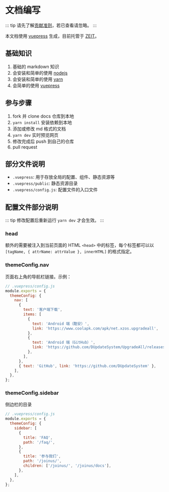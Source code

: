 # 文档编写

::: tip
请先了解[贡献准则](./contributing.html)，若已查看请忽略。
:::

本文档使用 [vuepress](https://vuepress.vuejs.org/zh/) 生成，目前托管于 [ZEIT](https://zeit.co/)。

## 基础知识

1. 基础的 markdown 知识
2. 会安装和简单的使用 [nodejs](https://nodejs.org/zh-cn/)
3. 会安装和简单的使用 [yarn](https://yarnpkg.com/)
4. 会简单的使用 [vuepress](https://vuepress.vuejs.org/zh/)

## 参与步骤

1. fork 并 clone docs 仓库到本地
2. `yarn install` 安装依赖到本地
3. 添加或修改 md 格式的文档
4. `yarn dev` 实时预览网页
5. 修改完成后 push 到自己的仓库
6. pull request

## 部分文件说明

- `.vuepress`: 用于存放全局的配置、组件、静态资源等
- `.vuepress/public`: 静态资源目录
- `.vuepress/config.js`: 配置文件的入口文件

## 配置文件部分说明

::: tip
修改配置后重新运行 `yarn dev` 才会生效。
:::

### head

额外的需要被注入到当前页面的 HTML `<head>` 中的标签，每个标签都可以以 `[tagName, { attrName: attrValue }, innerHTML]` 的格式指定。

### themeConfig.nav

页面右上角的导航栏链接。示例：

```js config.js
// .vuepress/config.js
module.exports = {
  themeConfig: {
    nav: [
      {
        text: '客户端下载',
        items: [
          {
            text: 'Android 端（酷安）',
            link: 'https://www.coolapk.com/apk/net.xzos.upgradeall',
          },
          {
            text: 'Android 端（GitHub）',
            link: 'https://github.com/DUpdateSystem/UpgradeAll/releases',
          },
        ],
      },
      { text: 'GitHub', link: 'https://github.com/DUpdateSystem' },
    ],
  },
};
```

### themeConfig.sidebar

侧边栏的目录

```js
// .vuepress/config.js
module.exports = {
  themeConfig: {
    sidebar: [
      {
        title: 'FAQ',
        path: '/faq/',
      },
      {
        title: '参与我们',
        path: '/joinus/',
        children: ['/joinus/', '/joinus/docs'],
      },
    ],
  },
};
```
